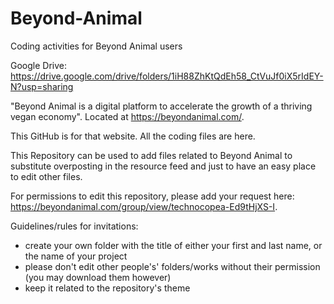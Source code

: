 # Beyond-Animal
Coding activities for Beyond Animal users

Google Drive: https://drive.google.com/drive/folders/1iH88ZhKtQdEh58_CtVuJf0iX5rIdEY-N?usp=sharing

"Beyond Animal is a digital platform to accelerate the growth of a thriving vegan economy". Located at https://beyondanimal.com/.

This GitHub is for that website. All the coding files are here.

This Repository can be used to add files related to Beyond Animal to substitute overposting in the resource feed and just to have an easy place to edit other files.

For permissions to edit this repository, please add your request here: https://beyondanimal.com/group/view/technocopea-Ed9tHjXS-I.

Guidelines/rules for invitations:
- create your own folder with the title of either your first and last name, or the name of your project
- please don't edit other people's' folders/works without their permission (you may download them however)
- keep it related to the repository's theme
